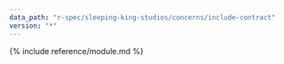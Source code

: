 ```yaml
---
data_path: "r-spec/sleeping-king-studios/concerns/include-contract"
version: "*"
---
```


{% include reference/module.md %}
